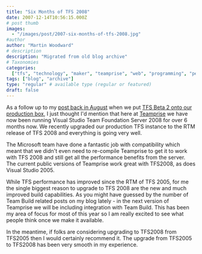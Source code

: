 ```yaml
---
title: "Six Months of TFS 2008"
date: 2007-12-14T10:56:15.000Z
# post thumb
images:
  - "/images/post/2007-six-months-of-tfs-2008.jpg"
#author
author: "Martin Woodward"
# description
description: "Migrated from old blog archive"
# Taxonomies
categories:
  ["tfs", "technology", "maker", "teamprise", "web", "programming", "personal"]
tags: ["blog", "archive"]
type: "regular" # available type (regular or featured)
draft: false
---
```


As a follow up to my [post back in August](http://www.woodwardweb.com/teamprise/000376.html) when we put [TFS Beta 2 onto our production box](http://www.woodwardweb.com/teamprise/000376.html), I just thought I'd mention that here at [Teamprise](http://www.teamprise.com) we have now been running Visual Studio Team Foundation Server 2008 for over 6 months now. We recently upgraded our production TFS instance to the RTM release of TFS 2008 and everything is going very well.

The Microsoft team have done a fantastic job with compatibility which meant that we didn't even need to re-compile Teamprise to get it to work with TFS 2008 and still get all the performance benefits from the server. The current public versions of Teamprise work great with TFS2008, as does Visual Studio 2005.

While TFS performance has improved since the RTM of TFS 2005, for me the single biggest reason to upgrade to TFS 2008 are the new and much improved build capabilities. As you might have guessed by the number of Team Build related posts on my blog lately - in the next version of Teamprise we will be including integration with Team Build. This has been my area of focus for most of this year so I am really excited to see what people think once we make it available.

In the meantime, if folks are considering upgrading to TFS2008 from TFS2005 then I would certainly recommend it. The upgrade from TFS2005 to TFS2008 has been very smooth in my experience.
